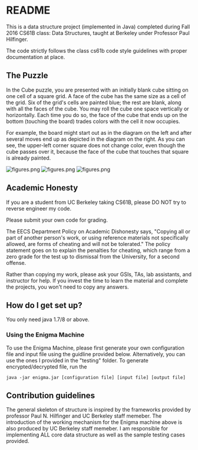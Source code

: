 # README #

This is a data structure project (implemented in Java) completed during Fall 2016 CS61B class: Data Structures, taught at Berkeley under Professor Paul Hilfinger. 

The code strictly follows the class cs61b code style guidelines with proper documentation at place.

## The Puzzle ##
In the Cube puzzle, you are presented with an initially blank cube sitting on one cell of a square grid. A face of the cube has the same size as a cell of the grid. Six of the grid's cells are painted blue; the rest are blank, along with all the faces of the cube. You may roll the cube one space vertically or horizontally. Each time you do so, the face of the cube that ends up on the bottom (touching the board) trades colors with the cell it now occupies.

For example, the board might start out as in the diagram on the left and after several moves end up as depicted in the diagram on the right. As you can see, the upper-left corner square does not change color, even though the cube passes over it, because the face of the cube that touches that square is already painted.

 ![figures.png](http://tugan0329.bitbucket.org/imgs/github/cs61b-enigma-1.png)
 ![figures.png](http://tugan0329.bitbucket.org/imgs/github/cs61b-enigma-2.png)
 ![figures.png](http://tugan0329.bitbucket.org/imgs/github/cs61b-enigma-3.png)

## Academic Honesty ##
If you are a student from UC Berkeley taking CS61B, please DO NOT try to reverse engineer my code. 

Please submit your own code for grading.

The EECS Department Policy on Academic Dishonesty says, "Copying all or part of another person's work, or using reference materials not specifically allowed, are forms of cheating and will not be tolerated." The policy statement goes on to explain the penalties for cheating, which range from a zero grade for the test up to dismissal from the University, for a second offense.

Rather than copying my work, please ask your GSIs, TAs, lab assistants, and instructor for help. If you invest the time to learn the material and complete the projects, you won't need to copy any answers.

## How do I get set up? ##

You only need java 1.7/8 or above.

### Using the Enigma Machine ###
To use the Enigma Machine, please first generate your own configuration file and input file using the guidline provided below. Alternatively, you can use the ones I provided in the "testing" folder.
To generate encrypted/decrypted file, run the 

```
java -jar enigma.jar [configuration file] [input file] [output file]
```

## Contribution guidelines ##

The general skeleton of structure is inspired by the frameworks provided by professor Paul N. Hilfinger and UC Berkeley staff memeber. 
The introduction of the working mechanism for the Enigma machine above is also produced by UC Berkeley staff memeber. 
I am responsible for implementing ALL core data structure as well as the sample testing cases provided.
